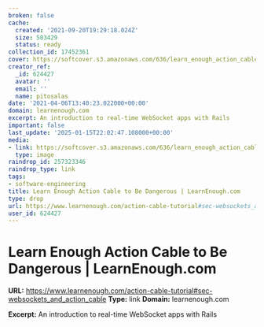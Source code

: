 ```yaml
---
broken: false
cache:
  created: '2021-09-20T19:29:18.024Z'
  size: 503429
  status: ready
collection_id: 17452361
cover: https://softcover.s3.amazonaws.com/636/learn_enough_action_cable/images/cover-web.png
creator_ref:
  _id: 624427
  avatar: ''
  email: ''
  name: pitosalas
date: '2021-04-06T13:40:23.022000+00:00'
domain: learnenough.com
excerpt: An introduction to real-time WebSocket apps with Rails
important: false
last_update: '2025-01-15T22:02:47.108000+00:00'
media:
- link: https://softcover.s3.amazonaws.com/636/learn_enough_action_cable/images/cover-web.png
  type: image
raindrop_id: 257323346
raindrop_type: link
tags:
- software-engineering
title: Learn Enough Action Cable to Be Dangerous | LearnEnough.com
type: drop
url: https://www.learnenough.com/action-cable-tutorial#sec-websockets_and_action_cable
user_id: 624427
---
```


# Learn Enough Action Cable to Be Dangerous | LearnEnough.com

**URL:** https://www.learnenough.com/action-cable-tutorial#sec-websockets_and_action_cable
**Type:** link
**Domain:** learnenough.com

**Excerpt:** An introduction to real-time WebSocket apps with Rails
